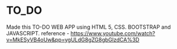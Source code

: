 # TO_DO
Made this TO-DO WEB APP using HTML 5, CSS. BOOTSTRAP and JAVASCRIPT.
reference - https://www.youtube.com/watch?v=MkESyVB4oUw&pp=ygULdG8gZG8gbGlzdCA%3D 
